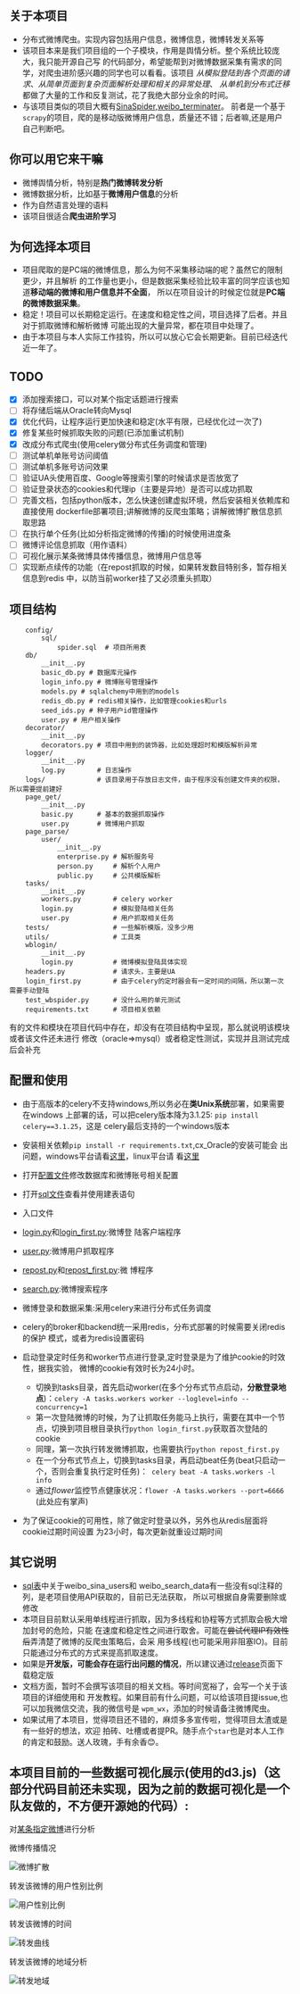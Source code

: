 ## 关于本项目
- 分布式微博爬虫。实现内容包括用户信息，微博信息，微博转发关系等
- 该项目本来是我们项目组的一个子模块，作用是舆情分析。整个系统比较庞大，我只能开源自己写
的代码部分，希望能帮到对微博数据采集有需求的同学，对爬虫进阶感兴趣的同学也可以看看。该项目
*从模拟登陆到各个页面的请求*、*从简单页面到复杂页面解析处理和相关的异常处理*、
*从单机到分布式迁移*都做了大量的工作和反复测试，花了我绝大部分业余的时间。
- 与该项目类似的项目大概有[SinaSpider](https://github.com/LiuXingMing/SinaSpider),[weibo_terminater](https://github.com/jinfagang/weibo_terminater)。
前者是一个基于```scrapy```的项目，爬的是移动版微博用户信息，质量还不错；后者嘛,还是用户
自己判断吧。

## 你可以用它来干嘛
- 微博舆情分析，特别是**热门微博转发分析**
- 微博数据分析，比如基于**微博用户信息**的分析
- 作为自然语言处理的语料
- 该项目很适合**爬虫进阶学习**

## 为何选择本项目
- 项目爬取的是PC端的微博信息，那么为何不采集移动端的呢？虽然它的限制更少，并且解析
的工作量也更小，但是数据采集经验比较丰富的同学应该也知道**移动端的微博和用户信息并不全面**，
所以在项目设计的时候定位就是**PC端的微博数据采集**。
- 稳定！项目可以长期稳定运行。在速度和稳定性之间，项目选择了后者。并且对于抓取微博和解析微博
可能出现的大量异常，都在项目中处理了。
- 由于本项目与本人实际工作挂钩，所以可以放心它会长期更新。目前已经迭代近一年了。


## TODO
- [x] 添加搜索接口，可以对某个指定话题进行搜索
- [ ] 将存储后端从Oracle转向Mysql
- [x] 优化代码，让程序运行更加快速和稳定(水平有限，已经优化过一次了)
- [x] 修复某些时候抓取失败的问题(已添加重试机制)
- [x] 改成分布式爬虫(使用celery做分布式任务调度和管理)
- [ ] 测试单机单账号访问阈值
- [ ] 测试单机多账号访问效果
- [ ] 验证UA头使用百度、Google等搜索引擎的时候请求是否放宽了
- [ ] 验证登录状态的cookies和代理ip（主要是异地）是否可以成功抓取
- [ ] 完善文档，包括python版本，怎么快速创建虚拟环境，然后安装相关依赖库和直接使用
dockerfile部署项目;讲解微博的反爬虫策略；讲解微博扩散信息抓取思路
- [ ] 在执行单个任务(比如分析指定微博的传播)的时候使用进度条
- [ ] 微博评论信息抓取（用作语料）
- [ ] 可视化展示某条微博具体传播信息，微博用户信息等
- [ ] 实现断点续传的功能（在repost抓取的时候，如果转发数目特别多，暂存相关信息到redis
中，以防当前worker挂了又必须重头抓取）

## 项目结构

```
    config/
        sql/
            spider.sql  # 项目所用表
    db/
        __init__.py
        basic_db.py # 数据库元操作
        login_info.py # 微博账号管理操作
        models.py # sqlalchemy中用到的models
        redis_db.py # redis相关操作，比如管理cookies和urls
        seed_ids.py # 种子用户id管理操作
        user.py # 用户相关操作
    decorator/
        __init__.py
        decorators.py # 项目中用到的装饰器，比如处理超时和模版解析异常
    logger/
        __init__.py
        log.py        # 日志操作
    logs/             # 该目录用于存放日志文件，由于程序没有创建文件夹的权限，所以需要提前建好
    page_get/
        __init__.py
        basic.py      # 基本的数据抓取操作
        user.py       # 微博用户抓取
    page_parse/
        user/
            __init__.py
            enterprise.py # 解析服务号
            person.py     # 解析个人用户
            public.py     # 公共模版解析
    tasks/
        __init__.py
        workers.py        # celery worker
        login.py          # 模拟登陆相关任务
        user.py           # 用户抓取相关任务
    tests/                # 一些解析模版，没多少用
    utils/                # 工具类
    wblogin/
        __init__.py
        login.py          # 微博模拟登陆具体实现
    headers.py            # 请求头，主要是UA
    login_first.py        # 由于celery的定时器会有一定时间的间隔，所以第一次需要手动登陆
    test_wbspider.py      # 没什么用的单元测试
    requirements.txt      # 项目相关依赖

```
有的文件和模块在项目代码中存在，却没有在项目结构中呈现，那么就说明该模块或者该文件还未进行
修改（oracle=>mysql）或者稳定性测试，实现并且测试完成后会补充


## 配置和使用
- 由于高版本的celery不支持windows,所以务必在**类Unix系统**部署，如果需要在windows
上部署的话，可以把celery版本降为3.1.25: ```pip install celery==3.1.25```，这是
celery最后支持的一个windows版本
- 安装相关依赖```pip install -r requirements.txt```,cx_Oracle的安装可能会
出问题，windows平台请看[这里](http://rookiefly.cn/detail/69)，linux平台请
看[这里](http://rookiefly.cn/detail/79)

- 打开[配置文件](./config/spider.yaml)修改数据库和微博账号相关配置
- 打开[sql文件](./config/sql/spider.sql)查看并使用建表语句
- 入口文件
 - [login.py](./tasks/login.py)和[login_first.py](login_first.py):微博登
 陆客户端程序
 - [user.py](./tasks/user.py):微博用户抓取程序
 - [repost.py](./tasks/repost.py)和[repost_first.py](repost_first.py):微
 博程序
 - [search.py](./tasks/search.py):微博搜索程序


- 微博登录和数据采集:采用celery来进行分布式任务调度
 - celery的broker和backend统一采用redis，分布式部署的时候需要关闭redis的保护
 模式，或者为redis设置密码
 - 启动登录定时任务和worker节点进行登录,定时登录是为了维护cookie的时效性，据我实验，
 微博的cookie有效时长为24小时。
   - 切换到tasks目录，首先启动worker(在多个分布式节点启动，**分散登录地点**)：```celery
   -A tasks.workers
   worker --loglevel=info --concurrency=1```
   - 第一次登陆微博的时候，为了让抓取任务能马上执行，需要在其中一个节点，切换到项目根目录执行```python
   login_first.py```获取首次登陆的cookie
   - 同理，第一次执行转发微博抓取，也需要执行```python repost_first.py```
   - 在一个分布式节点上，切换到tasks目录，再启动beat任务(beat只启动一个，否则会重复执行定时任务)：```
   celery beat -A
   tasks.workers -l info```
   - 通过*flower*监控节点健康状况：```flower -A tasks.workers --port=6666```
   (此处应有掌声)
 - 为了保证cookie的可用性，除了做定时登录以外，另外也从redis层面将cookie过期时间设置
 为23小时，每次更新就重设过期时间


## 其它说明
- [sql表](./config/sql/spider.sql)中关于weibo_sina_users和
weibo_search_data有一些没有sql注释的列，是老项目使用API获取的，目前已无法获取，
所以可根据自身需要删除或修改
- 本项目目前默认采用单线程进行抓取，因为多线程和协程等方式抓取会极大增加封号的危险，只能
在速度和稳定性之间进行取舍。可能在~~尝试代理IP有效性后~~弄清楚了微博的反爬虫策略后，会采
用多线程(也可能采用非阻塞IO)。目前只能通过分布式的方式来提高抓取速度。
- 如果是**开发版，可能会存在运行出问题的情况**，所以建议通过[release](https://github.com/ResolveWang/WeiboSpider/releases)页面下载稳定版
- 文档方面，暂时不会撰写该项目的相关文档。等时间宽裕了，会写一个关于该项目的详细使用和
开发教程。如果目前有什么问题，可以给该项目提issue,也可以加我微信交流，我的微信号是
```wpm_wx```，添加的时候请备注微博爬虫。
- 如果试用了本项目，觉得项目还不错的，麻烦多多宣传啦，觉得项目太渣或是有一些好的想法，欢迎
拍砖、吐槽或者提PR。随手点个```star```也是对本人工作的肯定和鼓励。送人玫瑰，手有余香:blush:。

## 本项目目前的一些数据可视化展示(使用的**d3.js**)（这部分代码目前还未实现，因为之前的数据可视化是一个队友做的，不方便开源她的代码）:

对[某条指定微博](http://weibo.com/1973665271/E6HiqDiCg?refer_flag=1001030103_&type=comment#_rnd1473216182746)进行分析

微博传播情况

![微博扩散](./img/kuosan.png)

转发该微博的用户性别比例

![用户性别比例](./img/sex.png)

转发该微博的时间

![转发曲线](./img/reposttime.png)

转发该微博的地域分析

![转发地域](./img/diyu.png)

